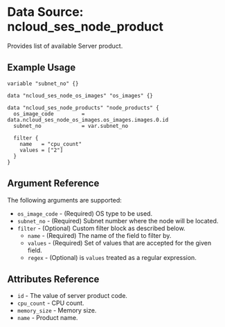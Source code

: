 # Data Source: ncloud_ses_node_product

Provides list of available Server product.

## Example Usage

```hcl
variable "subnet_no" {}

data "ncloud_ses_node_os_images" "os_images" {}

data "ncloud_ses_node_products" "node_products" {
  os_image_code         = data.ncloud_ses_node_os_images.os_images.images.0.id
  subnet_no             = var.subnet_no
  
  filter {
    name   = "cpu_count"
    values = ["2"]
  }
}
```

## Argument Reference
The following arguments are supported:
* `os_image_code` - (Required) OS type to be used.
* `subnet_no` - (Required) Subnet number where the node will be located.
* `filter` - (Optional) Custom filter block as described below.
    * `name` - (Required) The name of the field to filter by.
    * `values` - (Required) Set of values that are accepted for the given field.
    * `regex` - (Optional) is `values` treated as a regular expression.

## Attributes Reference
* `id` - The value of server product code.
* `cpu_count` - CPU count.
* `memory_size` - Memory size.
* `name` - Product name.
    